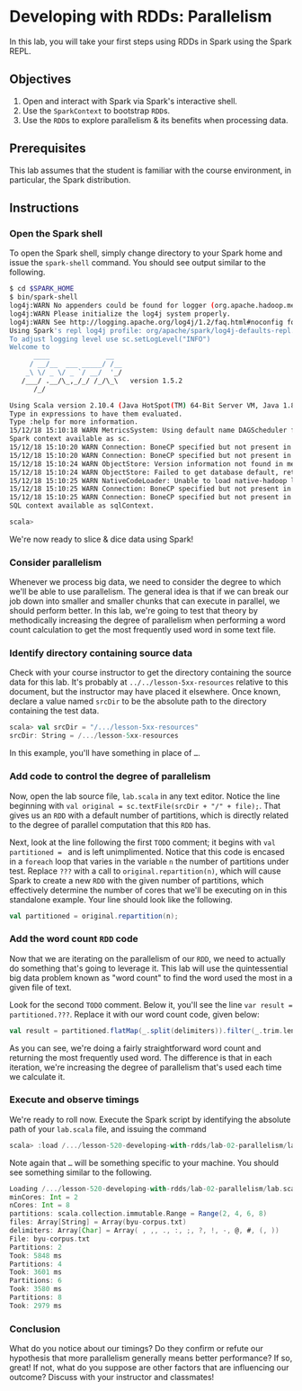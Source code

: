 # Developing with RDDs:  Parallelism

In this lab, you will take your first steps using RDDs in Spark using the Spark REPL.

## Objectives

1. Open and interact with Spark via Spark's interactive shell.
2. Use the `SparkContext` to bootstrap `RDD`s.
3. Use the `RDD`s to explore parallelism & its benefits when processing data.

## Prerequisites

This lab assumes that the student is familiar with the course environment, in particular, the Spark distribution.

## Instructions

### Open the Spark shell

To open the Spark shell, simply change directory to your Spark home and issue the `spark-shell` command.  You should see output similar to the following.

``` sh
$ cd $SPARK_HOME
$ bin/spark-shell
log4j:WARN No appenders could be found for logger (org.apache.hadoop.metrics2.lib.MutableMetricsFactory).
log4j:WARN Please initialize the log4j system properly.
log4j:WARN See http://logging.apache.org/log4j/1.2/faq.html#noconfig for more info.
Using Spark's repl log4j profile: org/apache/spark/log4j-defaults-repl.properties
To adjust logging level use sc.setLogLevel("INFO")
Welcome to
      ____              __
     / __/__  ___ _____/ /__
    _\ \/ _ \/ _ `/ __/  '_/
   /___/ .__/\_,_/_/ /_/\_\   version 1.5.2
      /_/

Using Scala version 2.10.4 (Java HotSpot(TM) 64-Bit Server VM, Java 1.8.0_31)
Type in expressions to have them evaluated.
Type :help for more information.
15/12/18 15:10:18 WARN MetricsSystem: Using default name DAGScheduler for source because spark.app.id is not set.
Spark context available as sc.
15/12/18 15:10:20 WARN Connection: BoneCP specified but not present in CLASSPATH (or one of dependencies)
15/12/18 15:10:20 WARN Connection: BoneCP specified but not present in CLASSPATH (or one of dependencies)
15/12/18 15:10:24 WARN ObjectStore: Version information not found in metastore. hive.metastore.schema.verification is not enabled so recording the schema version 1.2.0
15/12/18 15:10:24 WARN ObjectStore: Failed to get database default, returning NoSuchObjectException
15/12/18 15:10:25 WARN NativeCodeLoader: Unable to load native-hadoop library for your platform... using builtin-java classes where applicable
15/12/18 15:10:25 WARN Connection: BoneCP specified but not present in CLASSPATH (or one of dependencies)
15/12/18 15:10:25 WARN Connection: BoneCP specified but not present in CLASSPATH (or one of dependencies)
SQL context available as sqlContext.

scala>
```

We're now ready to slice & dice data using Spark!

### Consider parallelism

Whenever we process big data, we need to consider the degree to which we'll be able to use parallelism.  The general idea is that if we can break our job down into smaller and smaller chunks that can execute in parallel, we should perform better.  In this lab, we're going to test that theory by methodically increasing the degree of parallelism when performing a word count calculation to get the most frequently used word in some text file.

### Identify directory containing source data

Check with your course instructor to get the directory containing the source data for this lab.  It's probably at `../../lesson-5xx-resources` relative to this document, but the instructor may have placed it elsewhere.  Once known, declare a value named `srcDir` to be the absolute path to the directory containing the test data.

``` scala
scala> val srcDir = "/.../lesson-5xx-resources"
srcDir: String = /.../lesson-5xx-resources
```

In this example, you'll have something in place of `…`.

### Add code to control the degree of parallelism

Now, open the lab source file, `lab.scala` in any text editor.  Notice the line beginning with `val original = sc.textFile(srcDir + "/" + file);`.  That gives us an `RDD` with a default number of partitions, which is directly related to the degree of parallel computation that this `RDD` has.

Next, look at the line following the first `TODO` comment; it begins with `val partitioned = ` and is left unimplimented.  Notice that this code is encased in a `foreach` loop that varies in the variable `n` the number of partitions under test.  Replace `???` with a call to `original.repartition(n)`, which will cause Spark to create a new `RDD` with the given number of partitions, which effectively determine the number of cores that we'll be executing on in this standalone example.  Your line should look like the following.

``` scala
val partitioned = original.repartition(n);
```

### Add the word count `RDD` code

Now that we are iterating on the parallelism of our `RDD`, we need to actually do something that's going to leverage it.  This lab will use the quintessential big data problem known as "word count" to find the word used the most in a given file of text.

Look for the second `TODO` comment.  Below it, you'll see the line `var result = partitioned.???`.  Replace it with our word count code, given below:

``` scala
val result = partitioned.flatMap(_.split(delimiters)).filter(_.trim.length > 0).map(x => (x, 1)).reduceByKey(_ + _).sortBy(_._2, false).first;
```

As you can see, we're doing a fairly straightforward word count and returning the most frequently used word.  The difference is that in each iteration, we're increasing the degree of parallelism that's used each time we calculate it.

### Execute and observe timings

We're ready to roll now.  Execute the Spark script by identifying the absolute path of your `lab.scala` file, and issuing the command

``` scala
scala> :load /.../lesson-520-developing-with-rdds/lab-02-parallelism/lab.scala
```

Note again that `…` will be something specific to your machine.  You should see something similar to the following.

``` scala
Loading /.../lesson-520-developing-with-rdds/lab-02-parallelism/lab.scala...
minCores: Int = 2
nCores: Int = 8
partitions: scala.collection.immutable.Range = Range(2, 4, 6, 8)
files: Array[String] = Array(byu-corpus.txt)
delimiters: Array[Char] = Array( , ,, ., :, ;, ?, !, -, @, #, (, ))
File: byu-corpus.txt
Partitions: 2
Took: 5848 ms
Partitions: 4
Took: 3601 ms
Partitions: 6
Took: 3580 ms
Partitions: 8
Took: 2979 ms
```

### Conclusion

What do you notice about our timings?  Do they confirm or refute our hypothesis that more parallelism generally means better performance?  If so, great!  If not, what do you suppose are other factors that are influencing our outcome?  Discuss with your instructor and classmates!
